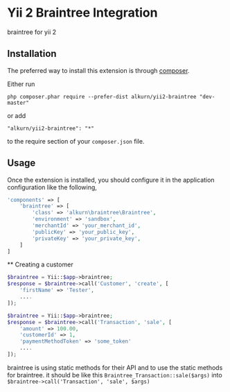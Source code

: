 Yii 2 Braintree Integration
===========================
braintree for yii 2

Installation
------------

The preferred way to install this extension is through [composer](http://getcomposer.org/download/).

Either run

```
php composer.phar require --prefer-dist alkurn/yii2-braintree "dev-master"
```

or add

```
"alkurn/yii2-braintree": "*"
```

to the require section of your `composer.json` file.


Usage
-----

Once the extension is installed, you should configure it in the application configuration like the following,

```php
'components' => [
    'braintree' => [
        'class' => 'alkurn\braintree\Braintree',
        'environment' => 'sandbox',
        'merchantId' => 'your_merchant_id',
        'publicKey' => 'your_public_key',
        'privateKey' => 'your_private_key',
    ]
]
```

** Creating a customer

```php
$braintree = Yii::$app->braintree;
$response = $braintree->call('Customer', 'create', [
    'firstName' => 'Tester',
    ....
]);

$braintree = Yii::$app->braintree;
$response = $braintree->call('Transaction', 'sale', [
    'amount' => 100.00,
    'customerId' => 1,
    'paymentMethodToken' => 'some_token'
    ....
]);
```

braintree is using static methods for their API and to use the static methods for braintree.
it should be like this `Braintree_Transaction::sale($args)` into `$braintree->call('Transaction', 'sale', $args)`

